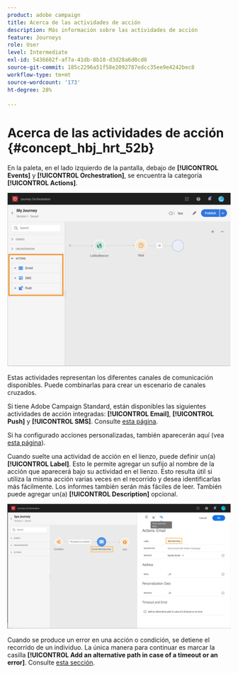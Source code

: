 ```yaml
---
product: adobe campaign
title: Acerca de las actividades de acción
description: Más información sobre las actividades de acción
feature: Journeys
role: User
level: Intermediate
exl-id: 5436602f-af7a-41db-8b10-d3d28a6d0cd0
source-git-commit: 185c2296a51f58e2092787edcc35ee9e4242bec8
workflow-type: tm+mt
source-wordcount: '173'
ht-degree: 28%

---
```


# Acerca de las actividades de acción {#concept_hbj_hrt_52b}

En la paleta, en el lado izquierdo de la pantalla, debajo de **[!UICONTROL Events]** y **[!UICONTROL Orchestration]**, se encuentra la categoría **[!UICONTROL Actions]**.

![](../assets/journey58.png)

Estas actividades representan los diferentes canales de comunicación disponibles. Puede combinarlas para crear un escenario de canales cruzados.

Si tiene Adobe Campaign Standard, están disponibles las siguientes actividades de acción integradas: **[!UICONTROL Email]**, **[!UICONTROL Push]** y **[!UICONTROL SMS]**. Consulte [esta página](../building-journeys/using-adobe-campaign-actions.md).

Si ha configurado acciones personalizadas, también aparecerán aquí (vea [esta página](../building-journeys/using-custom-actions.md)).

Cuando suelte una actividad de acción en el lienzo, puede definir un(a) **[!UICONTROL Label]**. Esto le permite agregar un sufijo al nombre de la acción que aparecerá bajo su actividad en el lienzo. Esto resulta útil si utiliza la misma acción varias veces en el recorrido y desea identificarlas más fácilmente. Los informes también serán más fáciles de leer. También puede agregar un(a) **[!UICONTROL Description]** opcional.

![](../assets/journey59bis.png)

Cuando se produce un error en una acción o condición, se detiene el recorrido de un individuo. La única manera para continuar es marcar la casilla **[!UICONTROL Add an alternative path in case of a timeout or an error]**. Consulte [esta sección](../building-journeys/using-the-journey-designer.md#paths).
